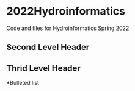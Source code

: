 # 2022Hydroinformatics
Code and files for Hydroinformatics Spring 2022
## Second Level Header
## Thrid Level Header
*Bulleted list
